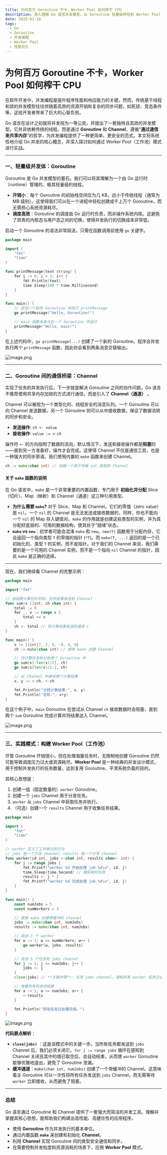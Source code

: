 ```yaml
---
title: 为何百万 Goroutine 不卡，Worker Pool 如何榨干 CPU
description: 深入理解 Go 语言并发模型，从 Goroutine 轻量级特性到 Worker Pool 实战应用，掌握高性能并发编程技巧
date: 2025-01-18
tags: 
  - Go
  - Goroutine
  - 并发编程
  - Worker Pool
  - 性能优化
---
```


# 为何百万 Goroutine 不卡，Worker Pool 如何榨干 CPU

在软件开发中，并发编程是提升程序性能和响应能力的关键。然而，传统基于线程和锁的并发模型往往伴随着高昂的资源开销和复杂的同步问题，如死锁、竞态条件等，这给开发者带来了巨大的心智负担。

Go 语言在设计之初就将并发视为一等公民，并提出了一套独特且高效的并发模型。它并非依赖传统的线程，而是通过 **Goroutine** 和 **Channel**，遵循“**通过通信来共享内存**”的哲学，为并发编程提供了一种更简单、更安全的范式。本文将系统性地介绍 Go 并发的核心概念，并深入探讨如何通过 Worker Pool（工作池）模式进行实战。

---

### **一、轻量级并发体：Goroutine**

Goroutine 是 Go 并发模型的基石。我们可以将其理解为一个由 Go 运行时（runtime）管理的、极其轻量级的线程。

- **开销小**：每个 Goroutine 的初始栈空间仅为几 KB，远小于传统线程（通常为 MB 级别）。这使得我们可以在一个进程中轻松创建成千上万个 Goroutine，而无需担心系统资源耗尽。
- **调度高效**：Goroutine 的调度由 Go 运行时负责，而非操作系统内核。这避免了昂贵的内核态与用户态之间的切换，使得并发执行的切换成本非常低。

启动一个 Goroutine 的语法非常简洁，只需在函数调用前使用 `go` 关键字。

```go
package main

import (
	"fmt"
	"time"
)

func printMessage(text string) {
	for i := 0; i < 3; i++ {
		fmt.Println(text)
		time.Sleep(100 * time.Millisecond)
	}
}

func main() {
	// 启动一个新的 Goroutine 来执行 printMessage
	go printMessage("Hello, Goroutine!")

	// main 函数本身也在一个 Goroutine 中运行
	printMessage("Hello, main!")
}
```

在上述代码中，`go printMessage(...)` 创建了一个新的 Goroutine。程序会并发执行两个 `printMessage` 函数，因此你会看到两条消息交替输出。

![image.png](https://p0-xtjj-private.juejin.cn/tos-cn-i-73owjymdk6/13990f3a46da4a49897138e6a7bf6104~tplv-73owjymdk6-jj-mark-v1:0:0:0:0:5o6Y6YeR5oqA5pyv56S-5Yy6IEAgbUNlbGw=:q75.awebp?policy=eyJ2bSI6MywidWlkIjoiMjI4MDgyOTk2NzE0Njc3OSJ9&rk3s=f64ab15b&x-orig-authkey=f32326d3454f2ac7e96d3d06cdbb035152127018&x-orig-expires=1754619437&x-orig-sign=r8s7cXk8tManVyZtWe9AiJZpRGM%3D)

---

### **二、Goroutine 间的通信桥梁：Channel**

实现了任务的并发执行后，下一步就是解决 Goroutine 之间的协作问题。Go 语言不推荐使用共享内存加锁的方式进行通信，而是引入了 **Channel（通道）** 。

Channel 可以被视为一个类型化的、线程安全的消息队列。一个 Goroutine 可以向 Channel 发送数据，另一个 Goroutine 则可以从中接收数据，保证了数据流转的同步和安全。

- **发送操作**: `ch <- value`
- **接收操作**: `value := <-ch`

操作符 `<-` 的方向指明了数据的流向。默认情况下，发送和接收操作都是**阻塞**的——直到另一方准备好，操作才会完成。这使得 Channel 不仅是通信工具，也是一种强大的同步原语。我们使用内置的 `make` 函数来创建 Channel。

```go
ch := make(chan int) // 创建一个用于传输 int 类型的 Channel
```

#### **关于 `make` 函数的说明**

在 Go 语言中，`make` 是一个非常重要的内置函数，专门用于 **初始化并分配** Slice（切片）、Map（映射）和 Channel（通道）这三种引用类型。

- **为什么需要 `make`?** 对于 Slice、Map 和 Channel，它们的零值（zero value）是 `nil`。一个 `nil` 的 Channel 是无法发送或接收数据的，同样，你也不能向一个 `nil` 的 Map 存入键值对。`make` 的作用就是创建这些类型的实例，并为其分配好底层的、可用的数据结构，使其处于“就绪”状态。
- **`make` vs `new`**：初学者可能会混淆 `make` 和 `new`。`new(T)` 函数用于分配内存，它会返回一个指向类型 `T` 的零值的指针 (`*T`)。而 `make(T, ...)` 返回的是一个已初始化的、类型 `T` 的实例，而不是指针。对于我们的 Channel 来说，我们需要的是一个可用的 Channel 实例，而不是一个指向 `nil` Channel 的指针，因此 `make` 是正确的选择。

---

现在，我们继续看 Channel 的完整示例：

```go
package main

import "fmt"

// 该函数计算切片的和，并将结果发送到 Channel
func sum(s []int, ch chan int) {
	total := 0
	for _, v := range s {
		total += v
	}
	ch <- total // 将计算结果发送到通道 c
}

func main() {
	s := []int{7, 2, 8, -9, 4, 0}
	ch := make(chan int) // 使用 make 创建 Channel

	// 将计算任务拆分到两个 Goroutine 中
	go sum(s[:len(s)/2], ch)
	go sum(s[len(s)/2:], ch)

	// 从 Channel 中接收两个计算结果
	x, y := <-ch, <-ch

	fmt.Println("分段计算结果:", x, y)
	fmt.Println("总和:", x+y)
}
```

在这个例子中，`main` Goroutine 在尝试从 Channel `ch` 接收数据时会阻塞，直到两个 `sum` Goroutine 完成计算并将结果送入 Channel。

![image.png](https://p0-xtjj-private.juejin.cn/tos-cn-i-73owjymdk6/c31aa6a6284449a79e5ed14368d98a80~tplv-73owjymdk6-jj-mark-v1:0:0:0:0:5o6Y6YeR5oqA5pyv56S-5Yy6IEAgbUNlbGw=:q75.awebp?policy=eyJ2bSI6MywidWlkIjoiMjI4MDgyOTk2NzE0Njc3OSJ9&rk3s=f64ab15b&x-orig-authkey=f32326d3454f2ac7e96d3d06cdbb035152127018&x-orig-expires=1754619437&x-orig-sign=eIAeeB2xJzgEqNH3ERD%2F3CUUtP8%3D)

---

### **三、实践模式：构建 Worker Pool（工作池）**

尽管 Goroutine 开销很小，但在处理海量任务时，无限制地创建 Goroutine 仍然可能导致调度压力过大或资源耗尽。**Worker Pool** 是一种经典的并发设计模式，用于控制并发执行的任务数量，达到复用 Goroutine、平滑系统负载的目的。

其核心思想是：

1.  创建一组（固定数量的）`worker` Goroutine。
2.  创建一个 `jobs` Channel 用于分发任务。
3.  `worker` 从 `jobs` Channel 中获取任务并执行。
4.  （可选）创建一个 `results` Channel 用于收集任务结果。

```go
package main

import (
	"fmt"
	"time"
)

// worker 定义了工作单元的行为
// jobs 是一个只读 channel，results 是一个只写 channel
func worker(id int, jobs <-chan int, results chan<- int) {
	for j := range jobs {
		fmt.Printf("worker %d 开始处理 job %d\n", id, j)
		time.Sleep(time.Second) // 模拟耗时任务
		results <- j * 2
		fmt.Printf("worker %d 完成处理 job %d\n", id, j)
	}
}

func main() {
	const numJobs = 5
	const numWorkers = 3

	// 使用 make 创建带缓冲的 channel
	jobs := make(chan int, numJobs)
	results := make(chan int, numJobs)

	// 启动 3 个 worker
	for w := 1; w <= numWorkers; w++ {
		go worker(w, jobs, results)
	}

	// 发送 5 个任务到 jobs channel
	for j := 1; j <= numJobs; j++ {
		jobs <- j
	}
	close(jobs) // **关键步骤**: 关闭 jobs channel，通知所有 worker 任务已全部分发完毕。

	// 收集所有任务的结果
	for a := 1; a <= numJobs; a++ {
		<-results
	}

    fmt.Println("所有任务已处理完成。")
}
```

![image.png](https://p0-xtjj-private.juejin.cn/tos-cn-i-73owjymdk6/e62619bc2b5941488776977d476e5930~tplv-73owjymdk6-jj-mark-v1:0:0:0:0:5o6Y6YeR5oqA5pyv56S-5Yy6IEAgbUNlbGw=:q75.awebp?policy=eyJ2bSI6MywidWlkIjoiMjI4MDgyOTk2NzE0Njc3OSJ9&rk3s=f64ab15b&x-orig-authkey=f32326d3454f2ac7e96d3d06cdbb035152127018&x-orig-expires=1754619437&x-orig-sign=05Cb2UT4kzQE71NxuVbaq68wEmc%3D)

**代码要点解析**：

- **`close(jobs)`** ：这是该模式中的关键一步。当所有任务都发送到 `jobs` Channel 后，我们必须关闭它。`for j := range jobs` 循环在感知到 Channel 关闭且其中的值已取空后，会自动结束，从而使 `worker` Goroutine 能够优雅地退出，避免了 Goroutine 泄漏。
- **缓冲通道**：`make(chan int, numJobs)` 创建了一个带缓冲的 Channel。这意味着主 Goroutine 可以一次性将所有任务发送到 `jobs` Channel，而无需等待 `worker` 立即接收，从而避免了阻塞。

---

### **总结**

Go 语言通过 Goroutine 和 Channel 提供了一套强大而简洁的并发工具。理解并掌握其核心思想，能帮助我们构建出高性能、高健壮性的应用程序。

- 使用 **Goroutine** 作为并发执行的基本单位。
- 通过内置函数 **`make`** 来创建和初始化 **Channel**。
- 利用 **Channel** 实现 Goroutine 间的类型安全通信和同步。
- 在需要控制并发粒度和资源消耗的场景下，应用 **Worker Pool** 模式。
